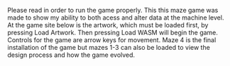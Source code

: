 Please read in order to run the game properly.
This this maze game was made to show my ability to both acess and alter data at the machine level. 
At the game site below is the artwork, which must be loaded first, by pressing Load Artwork.
Then pressing Load WASM will begin the game. 
Controls for the game are arrow keys for movement.
Maze 4 is the final installation of the game but mazes 1-3 can also be loaded to view the design process and how the game evolved.
